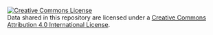 <a rel="license" href="http://creativecommons.org/licenses/by/4.0/"><img alt="Creative Commons License" style="border-width:0" src="https://i.creativecommons.org/l/by/4.0/80x15.png" /></a><br />Data shared in this repository are licensed under a <a rel="license" href="http://creativecommons.org/licenses/by/4.0/">Creative Commons Attribution 4.0 International License</a>.

